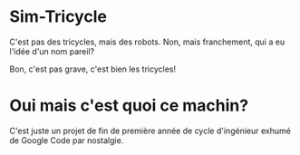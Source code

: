 Sim-Tricycle
=========

C'est pas des tricycles, mais des robots. Non, mais franchement, qui a eu l'idée d'un nom pareil?

Bon, c'est pas grave, c'est bien les tricycles!

# Oui mais c'est quoi ce machin?

C'est juste un projet de fin de première année de cycle d'ingénieur exhumé de Google Code par nostalgie.